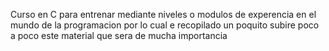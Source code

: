 Curso en C para entrenar mediante niveles o modulos de experencia en el mundo de la programacion por lo cual e recopilado un poquito subire poco a poco este material que sera de mucha importancia 
